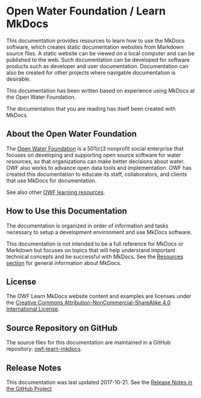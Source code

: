 # Open Water Foundation / Learn MkDocs #

This documentation provides resources to learn how to use the MkDocs software,
which creates static documentation websites from Markdown source files.
A static website can be viewed on a local computer and can be published to the web.
Such documentation can be developed for software products such as developer and user documentation.
Documentation can also be created for other projects where navigable documentation is desirable.

This documentation has been written based on experience using MkDocs at the Open Water Foundation.

The documentation that you are reading has itself been created with MkDocs.

## About the Open Water Foundation ##

The [Open Water Foundation](http://openwaterfoundation.org) is a 501(c)3 nonprofit social enterprise that focuses
on developing and supporting open source software for water resources, so that organizations can make better decisions about water.
OWF also works to advance open data tools and implementation.
OWF has created this documentation to educate its staff, collaborators, and clients that use MkDocs for documentation.

See also other [OWF learning resources](http://learn.openwaterfoundation.org).

## How to Use this Documentation ##

The documentation is organized in order of information and tasks necessary to setup a development environment and
use MkDocs software.

This documentation is not intended to be a full reference for MkDocs or Markdown but focuses on topics that
will help understand important technical concepts and be successful with MkDocs.
See the [Resources section](resources) for general information about MkDocs.

## License ##

The OWF Learn MkDocs website content and examples are licenses under the
[Creative Commons Attribution-NonCommercial-ShareAlike 4.0 International License](https://creativecommons.org/licenses/by-nc-sa/4.0).

## Source Repository on GitHub ##

The source files for this documentation are maintained in a GitHub repository:  [owf-learn-mkdocs](https://github.com/OpenWaterFoundation/owf-learn-mkdocs).

## Release Notes ##

This documentation was last updated 2017-10-21.
See the [Release Notes in the GitHub Project](https://github.com/OpenWaterFoundation/owf-learn-mkdocs#release-notes)

